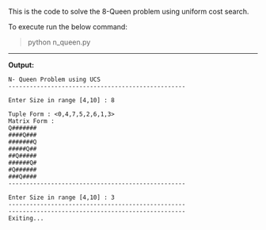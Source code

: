 This is the code to solve the 8-Queen problem using uniform cost search.

To execute run the below command:
> python n_queen.py 
---
**Output:**

```
N- Queen Problem using UCS 
--------------------------------------------------

Enter Size in range [4,10] : 8

Tuple Form : <0,4,7,5,2,6,1,3>
Matrix Form : 
Q#######
####Q###
#######Q
#####Q##
##Q#####
######Q#
#Q######
###Q####
--------------------------------------------------

Enter Size in range [4,10] : 3
--------------------------------------------------
--------------------------------------------------
Exiting...

```

